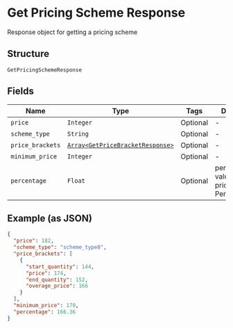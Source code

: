 
# Get Pricing Scheme Response

Response object for getting a pricing scheme

## Structure

`GetPricingSchemeResponse`

## Fields

| Name | Type | Tags | Description |
|  --- | --- | --- | --- |
| `price` | `Integer` | Optional | - |
| `scheme_type` | `String` | Optional | - |
| `price_brackets` | [`Array<GetPriceBracketResponse>`](../../doc/models/get-price-bracket-response.md) | Optional | - |
| `minimum_price` | `Integer` | Optional | - |
| `percentage` | `Float` | Optional | percentual value used in pricing_scheme Percent |

## Example (as JSON)

```json
{
  "price": 182,
  "scheme_type": "scheme_type8",
  "price_brackets": [
    {
      "start_quantity": 144,
      "price": 174,
      "end_quantity": 152,
      "overage_price": 166
    }
  ],
  "minimum_price": 170,
  "percentage": 166.36
}
```

